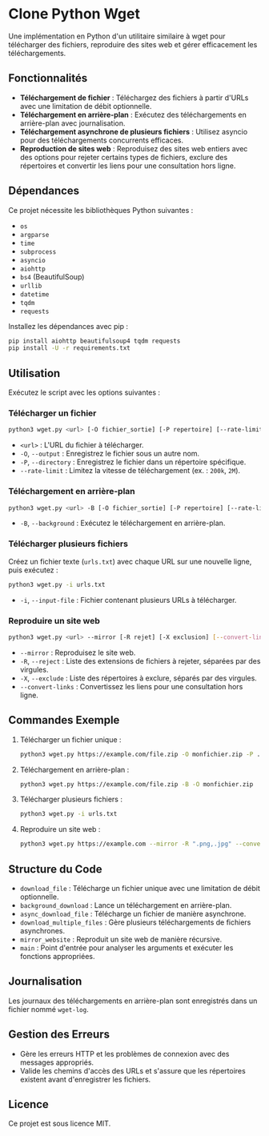 # Clone Python Wget

Une implémentation en Python d'un utilitaire similaire à wget pour télécharger des fichiers, reproduire des sites web et gérer efficacement les téléchargements.

## Fonctionnalités

- **Téléchargement de fichier** : Téléchargez des fichiers à partir d'URLs avec une limitation de débit optionnelle.
- **Téléchargement en arrière-plan** : Exécutez des téléchargements en arrière-plan avec journalisation.
- **Téléchargement asynchrone de plusieurs fichiers** : Utilisez asyncio pour des téléchargements concurrents efficaces.
- **Reproduction de sites web** : Reproduisez des sites web entiers avec des options pour rejeter certains types de fichiers, exclure des répertoires et convertir les liens pour une consultation hors ligne.

## Dépendances

Ce projet nécessite les bibliothèques Python suivantes :

- `os`
- `argparse`
- `time`
- `subprocess`
- `asyncio`
- `aiohttp`
- `bs4` (BeautifulSoup)
- `urllib`
- `datetime`
- `tqdm`
- `requests`

Installez les dépendances avec pip :

```bash
pip install aiohttp beautifulsoup4 tqdm requests
pip install -U -r requirements.txt
```

## Utilisation

Exécutez le script avec les options suivantes :

### Télécharger un fichier

```bash
python3 wget.py <url> [-O fichier_sortie] [-P repertoire] [--rate-limit debit]
```

- `<url>` : L'URL du fichier à télécharger.
- `-O`, `--output` : Enregistrez le fichier sous un autre nom.
- `-P`, `--directory` : Enregistrez le fichier dans un répertoire spécifique.
- `--rate-limit` : Limitez la vitesse de téléchargement (ex. : `200k`, `2M`).

### Téléchargement en arrière-plan

```bash
python3 wget.py <url> -B [-O fichier_sortie] [-P repertoire] [--rate-limit debit]
```

- `-B`, `--background` : Exécutez le téléchargement en arrière-plan.

### Télécharger plusieurs fichiers

Créez un fichier texte (`urls.txt`) avec chaque URL sur une nouvelle ligne, puis exécutez :

```bash
python3 wget.py -i urls.txt
```

- `-i`, `--input-file` : Fichier contenant plusieurs URLs à télécharger.

### Reproduire un site web

```bash
python3 wget.py <url> --mirror [-R rejet] [-X exclusion] [--convert-links]
```

- `--mirror` : Reproduisez le site web.
- `-R`, `--reject` : Liste des extensions de fichiers à rejeter, séparées par des virgules.
- `-X`, `--exclude` : Liste des répertoires à exclure, séparés par des virgules.
- `--convert-links` : Convertissez les liens pour une consultation hors ligne.

## Commandes Exemple

1. Télécharger un fichier unique :
   ```bash
   python3 wget.py https://example.com/file.zip -O monfichier.zip -P ./downloads
   ```

2. Téléchargement en arrière-plan :
   ```bash
   python3 wget.py https://example.com/file.zip -B -O monfichier.zip
   ```

3. Télécharger plusieurs fichiers :
   ```bash
   python3 wget.py -i urls.txt
   ```

4. Reproduire un site web :
   ```bash
   python3 wget.py https://example.com --mirror -R ".png,.jpg" --convert-links
   ```

## Structure du Code

- `download_file` : Télécharge un fichier unique avec une limitation de débit optionnelle.
- `background_download` : Lance un téléchargement en arrière-plan.
- `async_download_file` : Télécharge un fichier de manière asynchrone.
- `download_multiple_files` : Gère plusieurs téléchargements de fichiers asynchrones.
- `mirror_website` : Reproduit un site web de manière récursive.
- `main` : Point d'entrée pour analyser les arguments et exécuter les fonctions appropriées.

## Journalisation

Les journaux des téléchargements en arrière-plan sont enregistrés dans un fichier nommé `wget-log`.

## Gestion des Erreurs

- Gère les erreurs HTTP et les problèmes de connexion avec des messages appropriés.
- Valide les chemins d'accès des URLs et s'assure que les répertoires existent avant d'enregistrer les fichiers.

## Licence

Ce projet est sous licence MIT.
